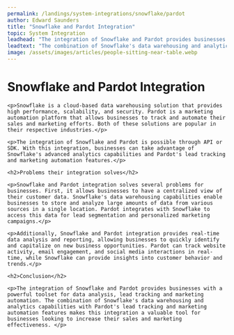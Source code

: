 ```yaml
---
permalink: /landings/system-integrations/snowflake/pardot
author: Edward Saunders
title: "Snowflake and Pardot Integration"
topic: System Integration
leadhead: "The integration of Snowflake and Pardot provides businesses with a powerful toolset for data analysis, lead tracking and marketing automation"
leadtext: "The combination of Snowflake's data warehousing and analytics capabilities with Pardot's lead tracking and marketing automation features makes this integration a valuable tool for businesses looking to increase their sales and marketing effectiveness."
image: /assets/images/articles/people-sitting-near-table.webp
---
```

<div class="arttext">
	<h1>Snowflake and Pardot Integration</h1>
	
	<p>Snowflake is a cloud-based data warehousing solution that provides high performance, scalability, and security. Pardot is a marketing automation platform that allows businesses to track and automate their sales and marketing efforts. Both of these solutions are popular in their respective industries.</p>

	<p>The integration of Snowflake and Pardot is possible through API or SDK. With this integration, businesses can take advantage of Snowflake's advanced analytics capabilities and Pardot's lead tracking and marketing automation features.</p>

	<h2>Problems their integration solves</h2>

	<p>Snowflake and Pardot integration solves several problems for businesses. First, it allows businesses to have a centralized view of their customer data. Snowflake's data warehousing capabilities enable businesses to store and analyze large amounts of data from various sources in a single location. Pardot integrates with Snowflake to access this data for lead segmentation and personalized marketing campaigns.</p>

	<p>Additionally, Snowflake and Pardot integration provides real-time data analysis and reporting, allowing businesses to quickly identify and capitalize on new business opportunities. Pardot can track website activity, email engagement, and social media interactions in real-time, while Snowflake can provide insights into customer behavior and trends.</p>

	<h2>Conclusion</h2>

	<p>The integration of Snowflake and Pardot provides businesses with a powerful toolset for data analysis, lead tracking and marketing automation. The combination of Snowflake's data warehousing and analytics capabilities with Pardot's lead tracking and marketing automation features makes this integration a valuable tool for businesses looking to increase their sales and marketing effectiveness. </p>

</div>